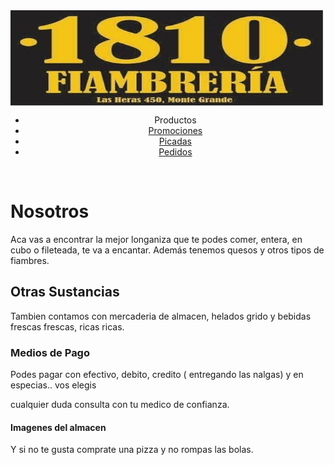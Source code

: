 <!DOCTYPE html PUBLIC "-//W3C//DTD XHTML 1.0 Transitional//EN" "http://www.w3.org/TR/xhtml1/DTD/xhtml1-transitional.dtd">
<html xmlns="http://www.w3.org/1999/xhtml">
<head>
<meta http-equiv="Content-Type" content="text/html; charset=utf-8" />
<title>Documento sin título</title>
<link href="thrColLiqHdr.css" rel="stylesheet" type="text/css" /><!--[if lte IE 7]>
<style>
.content { margin-right: -1px; } /* este margen negativo de 1 px puede situarse en cualquiera de las columnas de este diseño con el mismo efecto corrector. */
ul.nav a { zoom: 1; }  /* la propiedad de zoom da a IE el desencadenante hasLayout que necesita para corregir el espacio en blanco extra existente entre los vínculos */
</style>
<![endif]-->
</head>

<body>

<div class="container">
  <div class="header"><a href="#"><img src="Imagenes/logo.jpg" alt="Insertar logotipo aquí" name="Insert_logo" width="1143" height="153" id="Insert_logo" style="background-color: #8090AB; display:block;" /></a> 
    <!-- end .header --></div>
  <div class="sidebar1">
    <ul class="nav">
      <li>
        <div align="center">Productos</div>
      </li>
      <li>
        <div align="center"><a href="#">Promociones</a></div>
      </li>
      <li>
        <div align="center"><a href="#">Picadas</a></div>
      </li>
      <li>
        <div align="center"><a href="#">Pedidos</a></div>
      </li>
    </ul>
    <p>&nbsp;</p>
    <!-- end .sidebar1 --></div>
  <div class="content">
    <h1>Nosotros</h1>
    <p>Aca vas a encontrar la mejor longaniza que te podes comer, entera, en cubo o fileteada, te va a encantar. Además tenemos quesos y otros tipos de fiambres.</p>
    <h2>Otras Sustancias</h2>
    <p>Tambien contamos con mercaderia de almacen, helados grido y bebidas frescas frescas, ricas ricas.</p>
    <h3>Medios de Pago</h3>
    <p>Podes pagar con efectivo, debito, credito ( entregando las nalgas) y en especias.. vos elegis</p>
    <p>cualquier duda consulta con tu medico de confianza.</p>
    <!-- end .content --></div>
  <div class="sidebar2">
    <h4>Imagenes del almacen</h4>
    <!-- end .sidebar2 --></div>
  <div class="footer">
    <p>Y si no te gusta comprate una pizza y no rompas las bolas.</p>
    <!-- end .footer --></div>
  <!-- end .container --></div>
</body>
</html>
